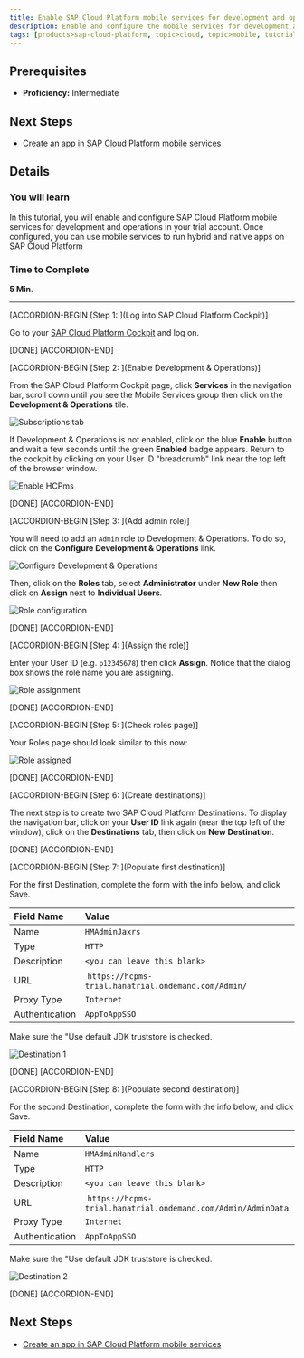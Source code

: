 ```yaml
---
title: Enable SAP Cloud Platform mobile services for development and operations
description: Enable and configure the mobile services for development and operations in SAP Cloud Platform
tags: [products>sap-cloud-platform, topic>cloud, topic>mobile, tutorial>intermediate ]
---
```

## Prerequisites  
- **Proficiency:** Intermediate

## Next Steps
- [Create an app in SAP Cloud Platform mobile services](http://www.sap.com/developer/tutorials/hcpms-create-hybrid-app.html)

## Details
### You will learn  
In this tutorial, you will enable and configure SAP Cloud Platform mobile services for development and operations in your trial account.  Once configured, you can use mobile services to run hybrid and native apps on SAP Cloud Platform

### Time to Complete
**5 Min**.

---

[ACCORDION-BEGIN [Step 1: ](Log into SAP Cloud Platform Cockpit)]

Go to your [SAP Cloud Platform Cockpit](https://account.hanatrial.ondemand.com) and log on.

[DONE]
[ACCORDION-END]

[ACCORDION-BEGIN [Step 2: ](Enable Development & Operations)]

From the SAP Cloud Platform Cockpit page, click **Services** in the navigation bar, scroll down until you see the Mobile Services group then click on the **Development & Operations** tile.

![Subscriptions tab](mg5-1-02.png)

If Development & Operations is not enabled, click on the blue **Enable** button and wait a few seconds until the green **Enabled** badge appears. Return to the cockpit by clicking on your User ID "breadcrumb" link near the top left of the browser window.

![Enable HCPms](mg5-1-03.png)

[DONE]
[ACCORDION-END]

[ACCORDION-BEGIN [Step 3: ](Add admin role)]

You will need to add an `Admin` role to Development & Operations. To do so, click on the **Configure Development & Operations** link.

![Configure Development & Operations](mg5-1-04.png)

Then, click on the **Roles** tab, select **Administrator** under **New Role** then click on **Assign** next to **Individual Users**.

![Role configuration](mg5-1-05.png)

[DONE]
[ACCORDION-END]

[ACCORDION-BEGIN [Step 4: ](Assign the role)]

Enter your User ID (e.g. `p12345678`) then click **Assign**. Notice that the dialog box shows the role name you are assigning.

![Role assignment](mg5-1-06.png)

[DONE]
[ACCORDION-END]

[ACCORDION-BEGIN [Step 5: ](Check roles page)]

Your Roles page should look similar to this now:

![Role assigned](mg5-1-07.png)

[DONE]
[ACCORDION-END]

[ACCORDION-BEGIN [Step 6: ](Create destinations)]

The next step is to create two SAP Cloud Platform Destinations. To display the navigation bar, click on your **User ID** link again (near the top left of the window), click on the **Destinations** tab, then click on **New Destination**.

[DONE]
[ACCORDION-END]

[ACCORDION-BEGIN [Step 7: ](Populate first destination)]

For the first Destination, complete the form with the info below, and click Save.

Field Name                | Value
:------------------------ | :-------------
Name                      | `HMAdminJaxrs`
Type                      | `HTTP`
Description               |`<you can leave this blank>`
URL                       | `https://hcpms-trial.hanatrial.ondemand.com/Admin/`
Proxy Type                | `Internet`
Authentication            | `AppToAppSSO`

Make sure the "Use default JDK truststore is checked.

![Destination 1](mg5-1-10.png)

[DONE]
[ACCORDION-END]

[ACCORDION-BEGIN [Step 8: ](Populate second destination)]

For the second Destination, complete the form with the info below, and click Save.

Field Name                | Value
:------------------------ | :-------------
Name                      | `HMAdminHandlers`
Type                      | `HTTP`
Description               |`<you can leave this blank>`
URL                       | `https://hcpms-trial.hanatrial.ondemand.com/Admin/AdminData`
Proxy Type                | `Internet`
Authentication            | `AppToAppSSO`

Make sure the "Use default JDK truststore is checked.

![Destination 2](mg5-1-11.png)

[DONE]
[ACCORDION-END]


## Next Steps
- [Create an app in SAP Cloud Platform mobile services](http://www.sap.com/developer/tutorials/hcpms-create-hybrid-app.html)
